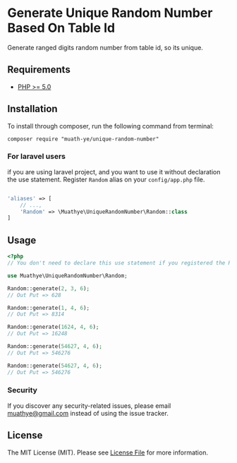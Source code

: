 Generate Unique Random Number Based On Table Id
==============

Generate ranged digits random number from table id, so its unique.

## Requirements
- [PHP >= 5.0](http://php.net/)

## Installation

To install through composer, run the following command from terminal:

    composer require "muath-ye/unique-random-number"

### For laravel users

if you are using laravel project, and you want to use it without declaration the use statement. Register ```Random``` alias on your `config/app.php` file.

```php

'aliases' => [
    // ...,
    'Random' => \Muathye\UniqueRandomNumber\Random::class
]
```


## Usage

```php
<?php
// You don't need to declare this use statement if you registered the Random class in config/app.php

use Muathye\UniqueRandomNumber\Random;

Random::generate(2, 3, 6);
// Out Put => 628

Random::generate(1, 4, 6);
// Out Put => 8314

Random::generate(1624, 4, 6);
// Out Put => 16248

Random::generate(54627, 4, 6);
// Out Put => 546276

Random::generate(54627, 4, 6);
// Out Put => 546276
```
### Security

If you discover any security-related issues, please email [muathye@gmail.com](mailto:muathye@gmail.com) instead of using the issue tracker.

## License

The MIT License (MIT). Please see [License File](LICENSE) for more information.
